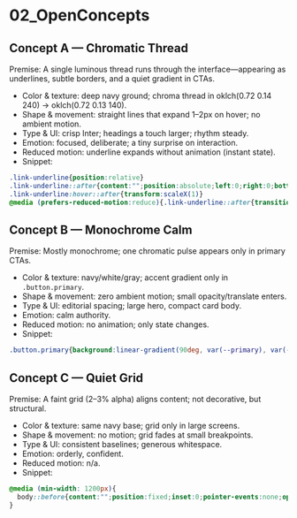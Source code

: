 # 02_OpenConcepts

## Concept A — Chromatic Thread
Premise: A single luminous thread runs through the interface—appearing as underlines, subtle borders, and a quiet gradient in CTAs.
- Color & texture: deep navy ground; chroma thread in oklch(0.72 0.14 240) → oklch(0.72 0.13 140).
- Shape & movement: straight lines that expand 1–2px on hover; no ambient motion.
- Type & UI: crisp Inter; headings a touch larger; rhythm steady.
- Emotion: focused, deliberate; a tiny surprise on interaction.
- Reduced motion: underline expands without animation (instant state).
- Snippet:
```css
.link-underline{position:relative}
.link-underline::after{content:"";position:absolute;left:0;right:0;bottom:-2px;height:2px;background:linear-gradient(90deg, var(--primary), var(--accent));transform:scaleX(.6);transform-origin:left;transition:transform 200ms var(--ease)}
.link-underline:hover::after{transform:scaleX(1)}
@media (prefers-reduced-motion:reduce){.link-underline::after{transition:none}}
```

## Concept B — Monochrome Calm
Premise: Mostly monochrome; one chromatic pulse appears only in primary CTAs.
- Color & texture: navy/white/gray; accent gradient only in `.button.primary`.
- Shape & movement: zero ambient motion; small opacity/translate enters.
- Type & UI: editorial spacing; large hero, compact card body.
- Emotion: calm authority.
- Reduced motion: no animation; only state changes.
- Snippet:
```css
.button.primary{background:linear-gradient(90deg, var(--primary), var(--accent));color:#061026}
```

## Concept C — Quiet Grid
Premise: A faint grid (2–3% alpha) aligns content; not decorative, but structural.
- Color & texture: same navy base; grid only in large screens.
- Shape & movement: no motion; grid fades at small breakpoints.
- Type & UI: consistent baselines; generous whitespace.
- Emotion: orderly, confident.
- Reduced motion: n/a.
- Snippet:
```css
@media (min-width: 1200px){
  body::before{content:"";position:fixed;inset:0;pointer-events:none;opacity:.02;background:linear-gradient(#fff 1px,transparent 1px) 0 0/1px 24px,linear-gradient(90deg,#fff 1px,transparent 1px) 0 0/24px 1px}
}
```
